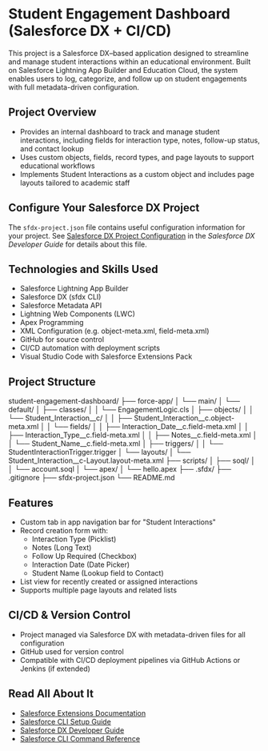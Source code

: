 # Student Engagement Dashboard (Salesforce DX + CI/CD)

This project is a Salesforce DX–based application designed to streamline and manage student interactions within an educational environment. Built on Salesforce Lightning App Builder and Education Cloud, the system enables users to log, categorize, and follow up on student engagements with full metadata-driven configuration.


## Project Overview
- Provides an internal dashboard to track and manage student interactions, including fields for interaction type, notes, follow-up status, and contact lookup
- Uses custom objects, fields, record types, and page layouts to support educational workflows
- Implements Student Interactions as a custom object and includes page layouts tailored to academic staff

## Configure Your Salesforce DX Project

The `sfdx-project.json` file contains useful configuration information for your project. See [Salesforce DX Project Configuration](https://developer.salesforce.com/docs/atlas.en-us.sfdx_dev.meta/sfdx_dev/sfdx_dev_ws_config.htm) in the _Salesforce DX Developer Guide_ for details about this file.

## Technologies and Skills Used
- Salesforce Lightning App Builder
- Salesforce DX (sfdx CLI)
- Salesforce Metadata API
- Lightning Web Components (LWC)
- Apex Programming
- XML Configuration (e.g. object-meta.xml, field-meta.xml)
- GitHub for source control
- CI/CD automation with deployment scripts
- Visual Studio Code with Salesforce Extensions Pack

## Project Structure
student-engagement-dashboard/
├── force-app/
│   └── main/
│       └── default/
│           ├── classes/
│           │   └── EngagementLogic.cls
│           ├── objects/
│           │   └── Student_Interaction__c/
│           │       ├── Student_Interaction__c.object-meta.xml
│           │       └── fields/
│           │           ├── Interaction_Date__c.field-meta.xml
│           │           ├── Interaction_Type__c.field-meta.xml
│           │           ├── Notes__c.field-meta.xml
│           │           └── Student_Name__c.field-meta.xml
│           ├── triggers/
│           │   └── StudentInteractionTrigger.trigger
│           └── layouts/
│               └── Student_Interaction__c-Layout.layout-meta.xml
├── scripts/
│   ├── soql/
│   │   └── account.soql
│   └── apex/
│       └── hello.apex
├── .sfdx/
├── .gitignore
├── sfdx-project.json
└── README.md

## Features
- Custom tab in app navigation bar for "Student Interactions"
- Record creation form with:
  - Interaction Type (Picklist)
  - Notes (Long Text)
  - Follow Up Required (Checkbox)
  - Interaction Date (Date Picker)
  - Student Name (Lookup field to Contact)
- List view for recently created or assigned interactions
- Supports multiple page layouts and related lists

## CI/CD & Version Control
- Project managed via Salesforce DX with metadata-driven files for all configuration
- GitHub used for version control
- Compatible with CI/CD deployment pipelines via GitHub Actions or Jenkins (if extended)

## Read All About It

- [Salesforce Extensions Documentation](https://developer.salesforce.com/tools/vscode/)
- [Salesforce CLI Setup Guide](https://developer.salesforce.com/docs/atlas.en-us.sfdx_setup.meta/sfdx_setup/sfdx_setup_intro.htm)
- [Salesforce DX Developer Guide](https://developer.salesforce.com/docs/atlas.en-us.sfdx_dev.meta/sfdx_dev/sfdx_dev_intro.htm)
- [Salesforce CLI Command Reference](https://developer.salesforce.com/docs/atlas.en-us.sfdx_cli_reference.meta/sfdx_cli_reference/cli_reference.htm)

